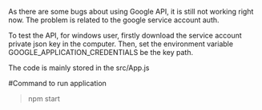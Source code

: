 As there are some bugs about using Google API, it is still not working right now. The problem is related to the google service account auth.

To test the API, for windows user, firstly download the service account private json key in the computer. Then, set the environment variable GOOGLE_APPLICATION_CREDENTIALS be the key path.

The code is mainly stored in the src/App.js

#Command to run application

> npm start


